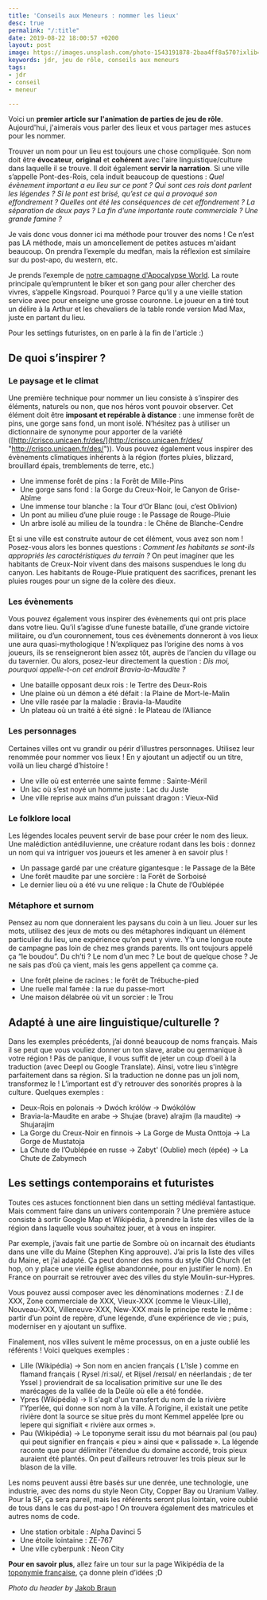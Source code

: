 ```yaml
---
title: 'Conseils aux Meneurs : nommer les lieux'
desc: true
permalink: "/:title"
date: 2019-08-22 18:00:57 +0200
layout: post
image: https://images.unsplash.com/photo-1543191878-2baa4ff8a570?ixlib=rb-1.2.1&auto=format&fit=crop&w=1050&q=80
keywords: jdr, jeu de rôle, conseils aux meneurs
tags:
- jdr
- conseil
- meneur

---
```

Voici un **premier article sur l'animation de parties de jeu de rôle**. Aujourd'hui, j'aimerais vous parler des lieux et vous partager mes astuces pour les nommer.

Trouver un nom pour un lieu est toujours une chose compliquée. Son nom doit être **évocateur**, **original** et **cohérent** avec l'aire linguistique/culture dans laquelle il se trouve. Il doit également **servir la narration**. Si une ville s’appelle Pont-des-Rois, cela induit beaucoup de questions : _Quel évènement important a eu lieu sur ce pont ? Qui sont ces rois dont parlent les légendes ? Si le pont est brisé, qu’est ce qui a provoqué son effondrement ? Quelles ont été les conséquences de cet effondrement ? La séparation de deux pays ? La fin d’une importante route commerciale ? Une grande famine ?_

Je vais donc vous donner ici ma méthode pour trouver des noms ! Ce n’est pas LA méthode, mais un amoncellement de petites astuces m'aidant beaucoup. On prendra l’exemple du medfan, mais la réflexion est similaire sur du post-apo, du western, etc.

Je prends l’exemple de [notre campagne d'Apocalypse World](https://nielssarys.github.io/apocalypse-world-kingsroad-%C3%A9pisode-3). La route principale qu’empruntent le biker et son gang pour aller chercher des vivres, s’appelle Kingsroad. Pourquoi ? Parce qu’il y a une vieille station service avec pour enseigne une grosse couronne. Le joueur en a tiré tout un délire à la Arthur et les chevaliers de la table ronde version Mad Max, juste en partant du lieu.

Pour les settings futuristes, on en parle à la fin de l'article :)

## De quoi s’inspirer ?

### Le paysage et le climat

Une première technique pour nommer un lieu consiste à s’inspirer des éléments, naturels ou non, que nos héros vont pouvoir observer. Cet élément doit être **imposant et repérable à distance** : une immense forêt de pins, une gorge sans fond, un mont isolé. N’hésitez pas à utiliser un dictionnaire de synonyme pour apporter de la variété ([http://crisco.unicaen.fr/des/](http://crisco.unicaen.fr/des/ "http://crisco.unicaen.fr/des/")). Vous pouvez également vous inspirer des évènements climatiques inhérents à la région (fortes pluies, blizzard, brouillard épais, tremblements de terre, etc.)

* Une immense forêt de pins : la Forêt de Mille-Pins
* Une gorge sans fond : la Gorge du Creux-Noir, le Canyon de Grise-Abîme
* Une immense tour blanche : la Tour d’Or Blanc (oui, c’est Oblivion)
* Un pont au milieu d’une pluie rouge : le Passage de Rouge-Pluie
* Un arbre isolé au milieu de la toundra : le Chêne de Blanche-Cendre

Et si une ville est construite autour de cet élément, vous avez son nom ! Posez-vous alors les bonnes questions : _Comment les habitants se sont-ils appropriés les caractéristiques du terrain ?_ On peut imaginer que les habitants de Creux-Noir vivent dans des maisons suspendues le long du canyon. Les habitants de Rouge-Pluie pratiquent des sacrifices, prenant les pluies rouges pour un signe de la colère des dieux.

### Les évènements

Vous pouvez également vous inspirer des évènements qui ont pris place dans votre lieu. Qu’il s’agisse d’une funeste bataille, d’une grande victoire militaire, ou d’un couronnement, tous ces évènements donneront à vos lieux une aura quasi-mythologique ! N’expliquez pas l’origine des noms à vos joueurs, ils se renseigneront bien assez tôt, auprès de l’ancien du village ou du tavernier. Ou alors, posez-leur directement la question : _Dis moi, pourquoi appelle-t-on cet endroit Bravia-la-Maudite ?_

* Une bataille opposant deux rois : le Tertre des Deux-Rois
* Une plaine où un démon a été défait : la Plaine de Mort-le-Malin
* Une ville rasée par la maladie : Bravia-la-Maudite
* Un plateau où un traité à été signé : le Plateau de l’Alliance

### Les personnages

Certaines villes ont vu grandir ou périr d’illustres personnages. Utilisez leur renommée pour nommer vos lieux ! En y ajoutant un adjectif ou un titre, voilà un lieu chargé d’histoire !

* Une ville où est enterrée une sainte femme : Sainte-Méril
* Un lac où s’est noyé un homme juste : Lac du Juste
* Une ville reprise aux mains d’un puissant dragon : Vieux-Nid

### Le folklore local

Les légendes locales peuvent servir de base pour créer le nom des lieux. Une malédiction antédiluvienne, une créature rodant dans les bois : donnez un nom qui va intriguer vos joueurs et les amener à en savoir plus !

* Un passage gardé par une créature gigantesque : le Passage de la Bête
* Une forêt maudite par une sorcière : la Forêt de Sorboisé
* Le dernier lieu où a été vu une relique : la Chute de l’Oublépée

### Métaphore et surnom

Pensez au nom que donneraient les paysans du coin à un lieu. Jouer sur les mots, utilisez des jeux de mots ou des métaphores indiquant un élément particulier du lieu, une expérience qu’on peut y vivre. Y’a une longue route de campagne pas loin de chez mes grands parents. Ils ont toujours appelé ça “le boudou”. Du ch’ti ? Le nom d’un mec ? Le bout de quelque chose ? Je ne sais pas d’où ça vient, mais les gens appellent ça comme ça.

* Une forêt pleine de racines : le forêt de Trébuche-pied
* Une ruelle mal famée : la rue du passe-mort
* Une maison délabrée où vit un sorcier : le Trou

## Adapté à une aire linguistique/culturelle ?

Dans les exemples précédents, j’ai donné beaucoup de noms français. Mais il se peut que vous vouliez donner un ton slave, arabe ou germanique à votre région ! Päs de panique, il vous suffit de jeter un coup d’oeil à la traduction (avec Deepl ou Google Translate). Ainsi, votre lieu s'intègre parfaitement dans sa région. Si la traduction ne donne pas un joli nom, transformez le ! L’important est d’y retrouver des sonorités propres à la culture. Quelques exemples :

* Deux-Rois en polonais → Dwóch królów → Dwókólów
* Bravia-la-Maudite en arabe → Shujae (brave) alrajim (la maudite) → Shujarajim
* La Gorge du Creux-Noir en finnois → La Gorge de Musta Onttoja → La Gorge de Mustatoja
* La Chute de l’Oublépée en russe → Zabyt' (Oublie) mech (épée) → La Chute de Zabymech

## Les settings contemporains et futuristes

Toutes ces astuces fonctionnent bien dans un setting médiéval fantastique. Mais comment faire dans un univers contemporain ? Une première astuce consiste à sortir Google Map et Wikipédia, à prendre la liste des villes de la région dans laquelle vous souhaitez jouer, et à vous en inspirer.

Par exemple, j’avais fait une partie de Sombre où on incarnait des étudiants dans une ville du Maine (Stephen King approuve). J’ai pris la liste des villes du Maine, et j’ai adapté. Ça peut donner des noms du style Old Church (et hop, on y place une vieille église abandonnée, pour en justifier le nom). En France on pourrait se retrouver avec des villes du style Moulin-sur-Hypres.

Vous pouvez aussi composer avec les dénominations modernes : Z.I de XXX, Zone commerciale de XXX, Vieux-XXX (comme le Vieux-Lille), Nouveau-XXX, Villeneuve-XXX, New-XXX mais le principe reste le même : partir d’un point de repère, d’une légende, d’une expérience de vie ; puis, moderniser en y ajoutant un suffixe.

Finalement, nos villes suivent le même processus, on en a juste oublié les référents ! Voici quelques exemples :

* Lille (Wikipédia) → Son nom en ancien français ( L’Isle ) comme en flamand français ( Rysel /riːsəl/, et Rijsel /reɪsəl/ en néerlandais ; de ter Yssel ) proviendrait de sa localisation primitive sur une île des marécages de la vallée de la Deûle où elle a été fondée.
* Ypres (Wikipédia) → Il s'agit d'un transfert du nom de la rivière l'Yperlée, qui donne son nom à la ville. À l’origine, il existait une petite rivière dont la source se situe près du mont Kemmel appelée Ipre ou Iepere qui signifiait « rivière aux ormes ».
* Pau (Wikipédia) → Le toponyme serait issu du mot béarnais pal (ou pau) qui peut signifier en français « pieu » ainsi que « palissade ». La légende raconte que pour délimiter l'étendue du domaine accordé, trois pieux auraient été plantés. On peut d’ailleurs retrouver les trois pieux sur le blason de la ville.

Les noms peuvent aussi être basés sur une denrée, une technologie, une industrie, avec des noms du style Neon City, Copper Bay ou Uranium Valley. Pour la SF, ça sera pareil, mais les référents seront plus lointain, voire oublié de tous dans le cas du post-apo ! On trouvera également des matricules et autres noms de code.

* Une station orbitale : Alpha Davinci 5
* Une étoile lointaine : ZE-767
* Une ville cyberpunk : Neon City

**Pour en savoir plus**, allez faire un tour sur la page Wikipédia de la [toponymie française](https://fr.wikipedia.org/wiki/Toponymie_fran%C3%A7aise#M%C3%A9tiers,_industries), ça donne plein d’idées ;D

_Photo du header by_ [Jakob Braun](https://unsplash.com/@jakobustrop)